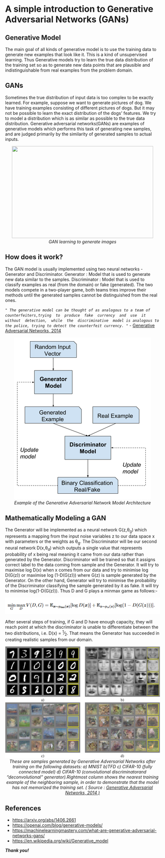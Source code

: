 # A simple introduction to Generative Adversarial Networks (GANs) #

## Generative Model ##

The main goal of all kinds of generative model is to use the training data to generate new examples that look like it. This is a kind of unsupervised learning.
Thus Generative models try to learn the true data distribution of the training set so as to generate new data points that are plausible and indistinguishable from real examples from the problem domain.  

## GANs ##

Sometimes the true distribution of input data is too complex to be exactly learned. For example, suppose we want to generate pictures of dog. We have training examples
consisting of different pictures of dogs. But it may not be possible to learn the exact distribution of the dogs' features. We try to model a distribution which is as similar as possible to the true data distribution. Generative adversarial networks(GANs) are examples of generative models which performs this task of generating new samples, and are judged primarily by the similarity of generated samples to actual inputs.

<p align="center">
  <img width="460" height="300" src="gen_models_anim_2.gif"><br>
  <em>GAN learning to generate images</em>
</p>

## How does it work? ##

The GAN model is usually implemented using two neural networks - Generator and Discriminator.
Generator : Model that is used to generate new data similar to the samples.
Discriminator : Model that is used to classify examples as real (from the domain) or fake (generated). 
The two models compete in a two-player game, both teams tries improve their methods until the generated samples cannot be distinguished from the real ones.

_`" The generative model can be thought of as analogous to a team of counterfeiters,trying  to  produce  fake  currency  and  use  it  without  detection,  while  the  discriminative  model is analogous to the police, trying to detect the counterfeit currency. "`_ - [Generative Adversarial Networks, 2014](https://arxiv.org/abs/1406.2661)
<p align="center">
  <img src="gen_dis.png"><br>
  <em>Example of the Generative Adversarial Network Model Architecture</em>
</p>

##  Mathematically Modeling a GAN ##
The Generator will be implemented as a neural network G(z,θ<sub>g</sub>) which represents a mapping from the input noise variables z to our data space x with parameters or the weights as θ<sub>g</sub>. The Discriminator will be our second neural network D(x,θ<sub>d</sub>) which outputs a single value that represents probability of x being real meaning it came from our data rather than generated by the Generator. Discriminator will be trained so that it assigns correct label to the data coming from sample and the Generator. It will try to maximise log D(x) when x comes from our data and try to minimise log D(G(z)) or maximise log (1-D(G(z))) where
G(z) is sample generated by the Generator.
On the other hand, Generator will try to minimise the probability of the Discriminator classifying the sample generated by it as fake.
It will try to minimise log(1-D(G(z))).
Thus D and G plays a minmax game as follows:-

 <p align="center">
  <img src="loss.PNG">
</p>


After several steps of training, if G and D have enough capacity, they will reach point at which the discriminator is unable to differentiate between the two distributions, i.e. D(x) = <sup>1</sup>&frasl;<sub>2</sub>. That means the Generator has succeeded in creating realistic samples from our domain.

<p align="center">
  <img src="example.png"><br>
  <em>These are samples generated by Generative Adversarial Networks after training on the following datasets: a) MNIST b)TFD c) CIFAR-10 (fully connected model) d) CIFAR-10 (convolutional discriminatorand “deconvolutional” generator).Rightmost column shows the nearest training example of the neighboring sample, in order to demonstrate that the model has not memorized the training set. ( Source : <a href = "https://arxiv.org/abs/1406.2661"> Generative Adversarial Networks, 2014 )</a></em>
</p>

## <b> References </b>
- https://arxiv.org/abs/1406.2661
- https://openai.com/blog/generative-models/
- https://machinelearningmastery.com/what-are-generative-adversarial-networks-gans/
- https://en.wikipedia.org/wiki/Generative_model


_**Thank you!**_
